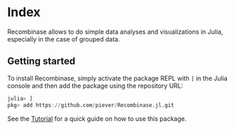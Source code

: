 # Index

Recombinase allows to do simple data analyses and visualizations in Julia, especially
in the case of grouped data.

## Getting started

To install Recombinase, simply activate the package REPL with `]` in the Julia console and then
add the package using the repository URL:

```julia
julia> ]
pkg> add https://github.com/piever/Recombinase.jl.git
```

See the [Tutorial](@ref) for a quick guide on how to use this package.
